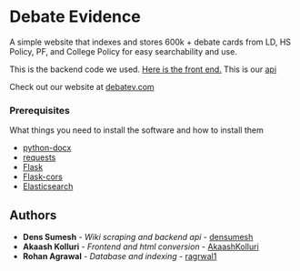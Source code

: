 # Debate Evidence

A simple website that indexes and stores 600k + debate cards from LD, HS Policy, PF, and College Policy for easy searchability and use.

This is the backend code we used. [Here is the front end.](https://github.com/densumesh/debatev-frontend)
This is our [api](https://github.com/densumesh/debatev-api) 

Check out our website at [debatev.com](http://www.debatev.com/)

### Prerequisites

What things you need to install the software and how to install them

* [python-docx](https://pypi.org/project/python-docx/)
* [requests](https://pypi.org/project/requests/)
* [Flask](https://pypi.org/project/Flask/)
* [Flask-cors](https://pypi.org/project/Flask-Cors/)
* [Elasticsearch](https://pypi.org/project/elasticsearch/)
## Authors

* **Dens Sumesh** - *Wiki scraping and backend api* - [densumesh](https://github.com/densumesh)
* **Akaash Kolluri** - *Frontend and html conversion* - [AkaashKolluri](https://github.com/AkaashKolluri)
* **Rohan Agrawal** - *Database and indexing* - [ragrwal1](https://github.com/ragrwal1)


